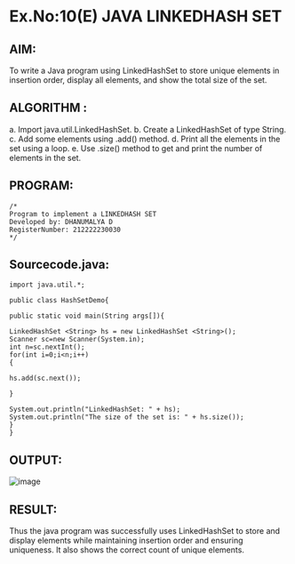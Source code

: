# Ex.No:10(E)  JAVA LINKEDHASH SET

## AIM:
To write a Java program using LinkedHashSet to store unique elements in insertion order, display all elements, and show the total size of the set.
## ALGORITHM :
a.	Import java.util.LinkedHashSet.
b.	Create a LinkedHashSet of type String.
c.	Add some elements using .add() method.
d.	Print all the elements in the set using a loop.
e.	Use .size() method to get and print the number of elements in the set.



## PROGRAM:
 ```
/*
Program to implement a LINKEDHASH SET
Developed by: DHANUMALYA D
RegisterNumber: 212222230030
*/
```

## Sourcecode.java:

```
import java.util.*;

public class HashSetDemo{

public static void main(String args[]){

LinkedHashSet <String> hs = new LinkedHashSet <String>();
Scanner sc=new Scanner(System.in);
int n=sc.nextInt();
for(int i=0;i<n;i++)
{
    
hs.add(sc.next());

}

System.out.println("LinkedHashSet: " + hs);  
System.out.println("The size of the set is: " + hs.size());  
}
}
```





## OUTPUT:

![image](https://github.com/user-attachments/assets/1c5f5776-53ea-4b47-9779-73d8a3c1d9ba)


## RESULT:

Thus the java program was successfully uses LinkedHashSet to store and display elements while maintaining insertion order and ensuring uniqueness. It also shows the correct count of unique elements. 
